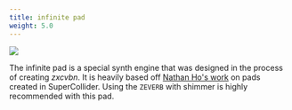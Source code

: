 ```yaml
---
title: infinite pad
weight: 5.0
---
```


<img src="/static/ipad.png" class="fr">

The infinite pad is a special synth engine that was designed in the process of creating *zxcvbn*. It is heavily based off [Nathan Ho's work](https://nathan.ho.name/) on pads created in SuperCollider. Using the `ZEVERB` with shimmer is highly recommended with this pad.